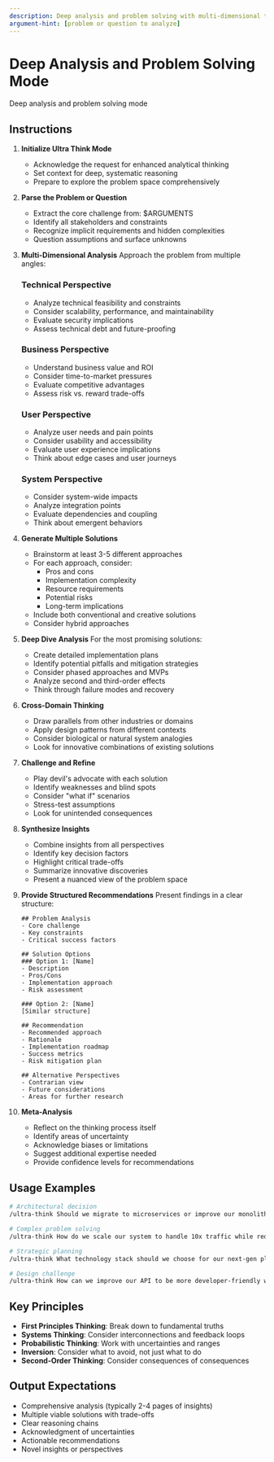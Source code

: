 ```yaml
---
description: Deep analysis and problem solving with multi-dimensional thinking
argument-hint: [problem or question to analyze]
---
```


# Deep Analysis and Problem Solving Mode

Deep analysis and problem solving mode

## Instructions

1. **Initialize Ultra Think Mode**
   - Acknowledge the request for enhanced analytical thinking
   - Set context for deep, systematic reasoning
   - Prepare to explore the problem space comprehensively

2. **Parse the Problem or Question**
   - Extract the core challenge from: $ARGUMENTS
   - Identify all stakeholders and constraints
   - Recognize implicit requirements and hidden complexities
   - Question assumptions and surface unknowns

3. **Multi-Dimensional Analysis**
   Approach the problem from multiple angles:
   
   ### Technical Perspective
   - Analyze technical feasibility and constraints
   - Consider scalability, performance, and maintainability
   - Evaluate security implications
   - Assess technical debt and future-proofing
   
   ### Business Perspective
   - Understand business value and ROI
   - Consider time-to-market pressures
   - Evaluate competitive advantages
   - Assess risk vs. reward trade-offs
   
   ### User Perspective
   - Analyze user needs and pain points
   - Consider usability and accessibility
   - Evaluate user experience implications
   - Think about edge cases and user journeys
   
   ### System Perspective
   - Consider system-wide impacts
   - Analyze integration points
   - Evaluate dependencies and coupling
   - Think about emergent behaviors

4. **Generate Multiple Solutions**
   - Brainstorm at least 3-5 different approaches
   - For each approach, consider:
     - Pros and cons
     - Implementation complexity
     - Resource requirements
     - Potential risks
     - Long-term implications
   - Include both conventional and creative solutions
   - Consider hybrid approaches

5. **Deep Dive Analysis**
   For the most promising solutions:
   - Create detailed implementation plans
   - Identify potential pitfalls and mitigation strategies
   - Consider phased approaches and MVPs
   - Analyze second and third-order effects
   - Think through failure modes and recovery

6. **Cross-Domain Thinking**
   - Draw parallels from other industries or domains
   - Apply design patterns from different contexts
   - Consider biological or natural system analogies
   - Look for innovative combinations of existing solutions

7. **Challenge and Refine**
   - Play devil's advocate with each solution
   - Identify weaknesses and blind spots
   - Consider "what if" scenarios
   - Stress-test assumptions
   - Look for unintended consequences

8. **Synthesize Insights**
   - Combine insights from all perspectives
   - Identify key decision factors
   - Highlight critical trade-offs
   - Summarize innovative discoveries
   - Present a nuanced view of the problem space

9. **Provide Structured Recommendations**
   Present findings in a clear structure:
   ```
   ## Problem Analysis
   - Core challenge
   - Key constraints
   - Critical success factors
   
   ## Solution Options
   ### Option 1: [Name]
   - Description
   - Pros/Cons
   - Implementation approach
   - Risk assessment
   
   ### Option 2: [Name]
   [Similar structure]
   
   ## Recommendation
   - Recommended approach
   - Rationale
   - Implementation roadmap
   - Success metrics
   - Risk mitigation plan
   
   ## Alternative Perspectives
   - Contrarian view
   - Future considerations
   - Areas for further research
   ```

10. **Meta-Analysis**
    - Reflect on the thinking process itself
    - Identify areas of uncertainty
    - Acknowledge biases or limitations
    - Suggest additional expertise needed
    - Provide confidence levels for recommendations

## Usage Examples

```bash
# Architectural decision
/ultra-think Should we migrate to microservices or improve our monolith?

# Complex problem solving
/ultra-think How do we scale our system to handle 10x traffic while reducing costs?

# Strategic planning
/ultra-think What technology stack should we choose for our next-gen platform?

# Design challenge
/ultra-think How can we improve our API to be more developer-friendly while maintaining backward compatibility?
```

## Key Principles

- **First Principles Thinking**: Break down to fundamental truths
- **Systems Thinking**: Consider interconnections and feedback loops
- **Probabilistic Thinking**: Work with uncertainties and ranges
- **Inversion**: Consider what to avoid, not just what to do
- **Second-Order Thinking**: Consider consequences of consequences

## Output Expectations

- Comprehensive analysis (typically 2-4 pages of insights)
- Multiple viable solutions with trade-offs
- Clear reasoning chains
- Acknowledgment of uncertainties
- Actionable recommendations
- Novel insights or perspectives

